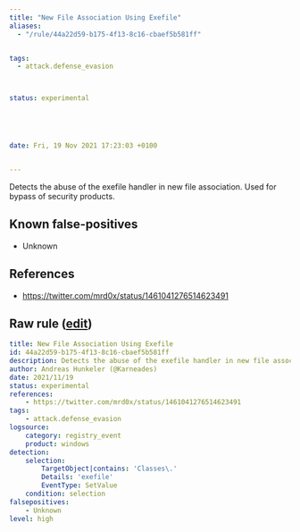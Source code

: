 ```yaml
---
title: "New File Association Using Exefile"
aliases:
  - "/rule/44a22d59-b175-4f13-8c16-cbaef5b581ff"


tags:
  - attack.defense_evasion



status: experimental





date: Fri, 19 Nov 2021 17:23:03 +0100


---
```


Detects the abuse of the exefile handler in new file association. Used for bypass of security products.

<!--more-->


## Known false-positives

* Unknown



## References

* https://twitter.com/mrd0x/status/1461041276514623491


## Raw rule ([edit](https://github.com/SigmaHQ/sigma/edit/master/rules/windows/registry_event/registry_event_file_association_exefile.yml))
```yaml
title: New File Association Using Exefile
id: 44a22d59-b175-4f13-8c16-cbaef5b581ff
description: Detects the abuse of the exefile handler in new file association. Used for bypass of security products.
author: Andreas Hunkeler (@Karneades)
date: 2021/11/19
status: experimental
references:
    - https://twitter.com/mrd0x/status/1461041276514623491
tags:
    - attack.defense_evasion
logsource:
    category: registry_event
    product: windows
detection:
    selection:
        TargetObject|contains: 'Classes\.'
        Details: 'exefile'
        EventType: SetValue
    condition: selection
falsepositives:
    - Unknown
level: high

```
